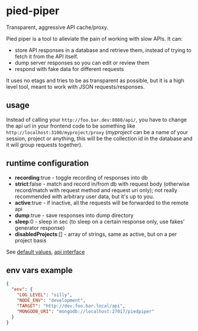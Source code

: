 # pied-piper

Transparent, aggressive API cache/proxy.

Pied piper is a tool to alleviate the pain of working with slow APIs. It can:

* store API responses in a database and retrieve them,
  instead of trying to fetch it from the API itself.
* dump server responses so you can edit or review them
* respond with fake data for different requests

It uses no etags and tries to be as transparent as possible,
but it is a high level tool, meant to work with JSON requests/responses.

## usage

Instead of calling your `http://foo.bar.dev:8080/api/`,
you have to change the api url in your frontend code to be something
like `http://localhost:3100/myproject/proxy` (_myproject_ can be
a name of your session, project or anything, this will be the collection
id in the database and it will group requests together).

## runtime configuration

* __recording__:true - toggle recording of responses into db
* __strict__:false - match and record in/from db with request body (otherwise record/match with request method
  and request uri only); not really recommended with arbitrary user data, but it's up to you.
* __active__:true -  if inactive, all the requests will be forwarded to the remote api
* __dump__:true - save responses into dump directory
* __sleep__:0 - sleep in sec (to sleep on a certain response only, use fakes' generator response)
* __disabledProjects__:[] - array of strings, same as active, but on a per project basis

See [default values](./server/models/runtimeConfig.js),
[api interface](./server/routes/config/put.js)

## env vars example

```json
{
  "env": {
    "LOG_LEVEL": "silly",
    "NODE_ENV": "development",
    "TARGET": "http://dev.foo.bar.local/api",
    "MONGODB_URI": "mongodb://localhost:27017/piedpiper"
  }
}
```
